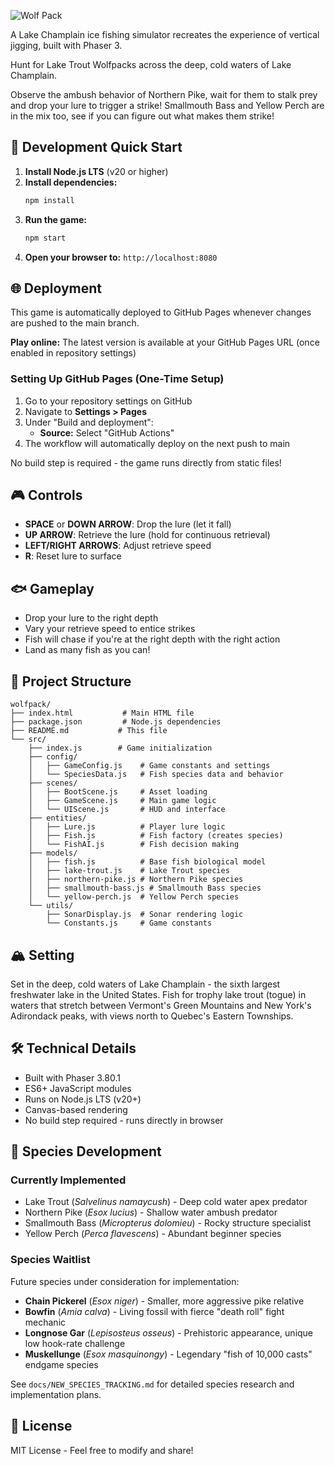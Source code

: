 ![Wolf Pack ](https://github.com/dirtybirdnj/wolfpack/blob/main/samples/screenshots/pr7-snes-wolfpack-artwork.jpg?raw=true)

A Lake Champlain ice fishing simulator recreates the experience of vertical jigging, built with Phaser 3.

Hunt for Lake Trout Wolfpacks across the deep, cold waters of Lake Champlain.

Observe the ambush behavior of Northern Pike, wait for them to stalk prey and drop your lure to trigger a strike!
Smallmouth Bass and Yellow Perch are in the mix too, see if you can figure out what makes them strike!

## 🚀 Development Quick Start

1. **Install Node.js LTS** (v20 or higher)
2. **Install dependencies:**
   ```bash
   npm install
   ```
3. **Run the game:**
   ```bash
   npm start
   ```
4. **Open your browser to:** `http://localhost:8080`

## 🌐 Deployment

This game is automatically deployed to GitHub Pages whenever changes are pushed to the main branch.

**Play online:** The latest version is available at your GitHub Pages URL (once enabled in repository settings)

### Setting Up GitHub Pages (One-Time Setup)

1. Go to your repository settings on GitHub
2. Navigate to **Settings > Pages**
3. Under "Build and deployment":
   - **Source:** Select "GitHub Actions"
4. The workflow will automatically deploy on the next push to main

No build step is required - the game runs directly from static files!

## 🎮 Controls

- **SPACE** or **DOWN ARROW**: Drop the lure (let it fall)
- **UP ARROW**: Retrieve the lure (hold for continuous retrieval)
- **LEFT/RIGHT ARROWS**: Adjust retrieve speed
- **R**: Reset lure to surface

## 🐟 Gameplay

- Drop your lure to the right depth
- Vary your retrieve speed to entice strikes
- Fish will chase if you're at the right depth with the right action
- Land as many fish as you can!

## 📁 Project Structure

```
wolfpack/
├── index.html           # Main HTML file
├── package.json         # Node.js dependencies
├── README.md           # This file
└── src/
    ├── index.js        # Game initialization
    ├── config/
    │   ├── GameConfig.js    # Game constants and settings
    │   └── SpeciesData.js   # Fish species data and behavior
    ├── scenes/
    │   ├── BootScene.js     # Asset loading
    │   ├── GameScene.js     # Main game logic
    │   └── UIScene.js       # HUD and interface
    ├── entities/
    │   ├── Lure.js          # Player lure logic
    │   ├── Fish.js          # Fish factory (creates species)
    │   └── FishAI.js        # Fish decision making
    ├── models/
    │   ├── fish.js          # Base fish biological model
    │   ├── lake-trout.js    # Lake Trout species
    │   ├── northern-pike.js # Northern Pike species
    │   ├── smallmouth-bass.js # Smallmouth Bass species
    │   └── yellow-perch.js  # Yellow Perch species
    └── utils/
        ├── SonarDisplay.js  # Sonar rendering logic
        └── Constants.js     # Game constants
```

## 🏔️ Setting

Set in the deep, cold waters of Lake Champlain - the sixth largest freshwater lake in the United States. Fish for trophy lake trout (togue) in waters that stretch between Vermont's Green Mountains and New York's Adirondack peaks, with views north to Quebec's Eastern Townships.

## 🛠️ Technical Details

- Built with Phaser 3.80.1
- ES6+ JavaScript modules
- Runs on Node.js LTS (v20+)
- Canvas-based rendering
- No build step required - runs directly in browser

## 🐠 Species Development

### Currently Implemented
- Lake Trout (*Salvelinus namaycush*) - Deep cold water apex predator
- Northern Pike (*Esox lucius*) - Shallow water ambush predator
- Smallmouth Bass (*Micropterus dolomieu*) - Rocky structure specialist
- Yellow Perch (*Perca flavescens*) - Abundant beginner species

### Species Waitlist
Future species under consideration for implementation:
- **Chain Pickerel** (*Esox niger*) - Smaller, more aggressive pike relative
- **Bowfin** (*Amia calva*) - Living fossil with fierce "death roll" fight mechanic
- **Longnose Gar** (*Lepisosteus osseus*) - Prehistoric appearance, unique low hook-rate challenge
- **Muskellunge** (*Esox masquinongy*) - Legendary "fish of 10,000 casts" endgame species

See `docs/NEW_SPECIES_TRACKING.md` for detailed species research and implementation plans.

## 📝 License

MIT License - Feel free to modify and share!
